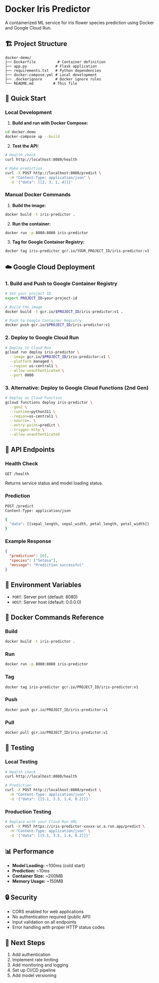 # Docker Iris Predictor

A containerized ML service for iris flower species prediction using Docker and Google Cloud Run.

## 🏗️ Project Structure

```
docker-demo/
├── Dockerfile          # Container definition
├── app.py             # Flask application
├── requirements.txt   # Python dependencies
├── docker-compose.yml # Local development
├── .dockerignore      # Docker ignore rules
└── README.md         # This file
```

## 🚀 Quick Start

### Local Development

1. **Build and run with Docker Compose:**
```bash
cd docker-demo
docker-compose up --build
```

2. **Test the API:**
```bash
# Health check
curl http://localhost:8080/health

# Make prediction
curl -X POST http://localhost:8080/predict \
  -H "Content-Type: application/json" \
  -d '{"data": [[2, 3, 1, 4]]}'
```

### Manual Docker Commands

1. **Build the image:**
```bash
docker build -t iris-predictor .
```

2. **Run the container:**
```bash
docker run -p 8080:8080 iris-predictor
```

3. **Tag for Google Container Registry:**
```bash
docker tag iris-predictor gcr.io/YOUR_PROJECT_ID/iris-predictor:v1
```

## ☁️ Google Cloud Deployment

### 1. Build and Push to Google Container Registry

```bash
# Set your project ID
export PROJECT_ID=your-project-id

# Build the image
docker build -t gcr.io/$PROJECT_ID/iris-predictor:v1 .

# Push to Google Container Registry
docker push gcr.io/$PROJECT_ID/iris-predictor:v1
```

### 2. Deploy to Google Cloud Run

```bash
# Deploy to Cloud Run
gcloud run deploy iris-predictor \
  --image gcr.io/$PROJECT_ID/iris-predictor:v1 \
  --platform managed \
  --region us-central1 \
  --allow-unauthenticated \
  --port 8080
```

### 3. Alternative: Deploy to Google Cloud Functions (2nd Gen)

```bash
# Deploy as Cloud Function
gcloud functions deploy iris-predictor \
  --gen2 \
  --runtime=python311 \
  --region=us-central1 \
  --source=. \
  --entry-point=predict \
  --trigger-http \
  --allow-unauthenticated
```

## 📡 API Endpoints

### Health Check
```bash
GET /health
```
Returns service status and model loading status.

### Prediction
```bash
POST /predict
Content-Type: application/json

{
  "data": [[sepal_length, sepal_width, petal_length, petal_width]]
}
```

### Example Response
```json
{
  "prediction": [0],
  "species": ["Setosa"],
  "message": "Prediction successful"
}
```

## 🔧 Environment Variables

- `PORT`: Server port (default: 8080)
- `HOST`: Server host (default: 0.0.0.0)

## 🐳 Docker Commands Reference

### Build
```bash
docker build -t iris-predictor .
```

### Run
```bash
docker run -p 8080:8080 iris-predictor
```

### Tag
```bash
docker tag iris-predictor gcr.io/PROJECT_ID/iris-predictor:v1
```

### Push
```bash
docker push gcr.io/PROJECT_ID/iris-predictor:v1
```

### Pull
```bash
docker pull gcr.io/PROJECT_ID/iris-predictor:v1
```

## 🧪 Testing

### Local Testing
```bash
# Health check
curl http://localhost:8080/health

# Prediction
curl -X POST http://localhost:8080/predict \
  -H "Content-Type: application/json" \
  -d '{"data": [[5.1, 3.5, 1.4, 0.2]]}'
```

### Production Testing
```bash
# Replace with your Cloud Run URL
curl -X POST https://iris-predictor-xxxxx-uc.a.run.app/predict \
  -H "Content-Type: application/json" \
  -d '{"data": [[5.1, 3.5, 1.4, 0.2]]}'
```

## 📊 Performance

- **Model Loading:** ~100ms (cold start)
- **Prediction:** ~10ms
- **Container Size:** ~200MB
- **Memory Usage:** ~150MB

## 🔒 Security

- CORS enabled for web applications
- No authentication required (public API)
- Input validation on all endpoints
- Error handling with proper HTTP status codes

## 🚀 Next Steps

1. Add authentication
2. Implement rate limiting
3. Add monitoring and logging
4. Set up CI/CD pipeline
5. Add model versioning
